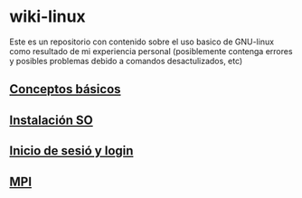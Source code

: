 # wiki-linux

Este es un repositorio con contenido sobre el uso basico de GNU-linux como resultado de mi experiencia personal (posiblemente contenga errores y posibles problemas debido a comandos desactulizados, etc)

## [Conceptos básicos](conceptos_basicos.md)

## [Instalación SO](install.md)

## [Inicio de sesió y login](inicio.md)

## [MPI](mpi.md)




